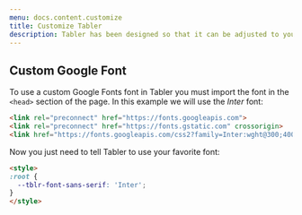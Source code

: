 ```yaml
---
menu: docs.content.customize
title: Customize Tabler
description: Tabler has been designed so that it can be adjusted to your needs and requirements as much as possible. You can customize your own fonts, colors, font sizes, etc in it.
---
```


## Custom Google Font

To use a custom Google Fonts font in Tabler you must import the font in the `<head>` section of the page. In this example we will use the _Inter_ font:

```html
<link rel="preconnect" href="https://fonts.googleapis.com">
<link rel="preconnect" href="https://fonts.gstatic.com" crossorigin>
<link href="https://fonts.googleapis.com/css2?family=Inter:wght@300;400;500;600&display=swap" rel="stylesheet">
```

Now you just need to tell Tabler to use your favorite font:

```html
<style>
:root {
  --tblr-font-sans-serif: 'Inter';
}
</style>
```